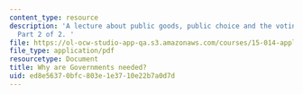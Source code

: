 ```yaml
---
content_type: resource
description: 'A lecture about public goods, public choice and the voting paradox.
  Part 2 of 2. '
file: https://ol-ocw-studio-app-qa.s3.amazonaws.com/courses/15-014-applied-macro-and-international-economics-ii-spring-2016/ed8e56370bfc803e1e3710e22b7a0d7d_MIT15_014S16_L13Choice.pdf
file_type: application/pdf
resourcetype: Document
title: Why are Governments needed?
uid: ed8e5637-0bfc-803e-1e37-10e22b7a0d7d
---
```

